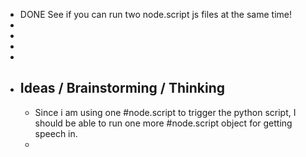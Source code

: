 - DONE See if you can run two node.script js files at the same time!
-
-
-
-
- ## Ideas / Brainstorming / Thinking
	- Since i am using one #node.script to trigger the python script, I should be able to run one more #node.script object for getting speech in.
	-